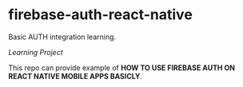 # firebase-auth-react-native
 Basic AUTH integration learning.

*Learning Project*

 This repo can provide example of **HOW TO USE FIREBASE AUTH ON REACT NATIVE MOBILE APPS BASICLY**. 
